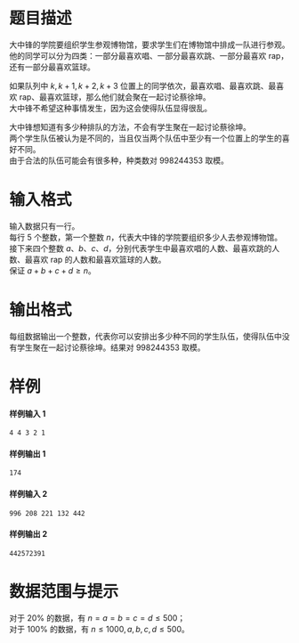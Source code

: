 
# 题目描述

大中锋的学院要组织学生参观博物馆，要求学生们在博物馆中排成一队进行参观。  
他的同学可以分为四类：一部分最喜欢唱、一部分最喜欢跳、一部分最喜欢 rap，还有一部分最喜欢篮球。

如果队列中 $k,k + 1,k + 2,k + 3$ 位置上的同学依次，最喜欢唱、最喜欢跳、最喜欢 rap、最喜欢篮球，那么他们就会聚在一起讨论蔡徐坤。  
大中锋不希望这种事情发生，因为这会使得队伍显得很乱。

大中锋想知道有多少种排队的方法，不会有学生聚在一起讨论蔡徐坤。  
两个学生队伍被认为是不同的，当且仅当两个队伍中至少有一个位置上的学生的喜好不同。  
由于合法的队伍可能会有很多种，种类数对 $998244353$ 取模。

# 输入格式

输入数据只有一行。  
每行 $5$ 个整数，第一个整数 $n$，代表大中锋的学院要组织多少人去参观博物馆。  
接下来四个整数 $a、b、c、d$，分别代表学生中最喜欢唱的人数、最喜欢跳的人数、最喜欢 rap 的人数和最喜欢篮球的人数。  
保证 $a + b + c + d ≥ n$。 

# 输出格式

每组数据输出一个整数，代表你可以安排出多少种不同的学生队伍，使得队伍中没有学生聚在一起讨论蔡徐坤。结果对 $998244353$ 取模。

# 样例

#### 样例输入 1
```plain
4 4 3 2 1
```

#### 样例输出 1
```plain
174
```

#### 样例输入 2
```plain
996 208 221 132 442
```

#### 样例输出 2
```plain
442572391
```

# 数据范围与提示

对于 $20\%$ 的数据，有 $n = a = b = c = d ≤ 500$；  
对于 $100\%$ 的数据，有 $n ≤ 1000,a,b,c,d ≤ 500$。

